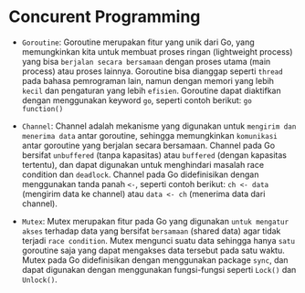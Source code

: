 # Concurent Programming #
- `Goroutine`: Goroutine merupakan fitur yang unik dari Go, yang memungkinkan kita untuk membuat proses ringan (lightweight process) yang bisa `berjalan secara bersamaan` dengan proses utama (main process) atau proses lainnya. Goroutine bisa dianggap seperti `thread` pada bahasa pemrograman lain, namun dengan memori yang lebih `kecil` dan pengaturan yang lebih `efisien`. Goroutine dapat diaktifkan dengan menggunakan keyword `go`, seperti contoh berikut: `go function()`

- `Channel`: Channel adalah mekanisme yang digunakan untuk `mengirim dan menerima data` antar goroutine, sehingga memungkinkan `komunikasi` antar goroutine yang berjalan secara bersamaan. Channel pada Go bersifat `unbuffered` (tanpa kapasitas) atau `buffered` (dengan kapasitas tertentu), dan dapat digunakan untuk menghindari masalah race condition dan `deadlock`. Channel pada Go didefinisikan dengan menggunakan tanda panah `<-`, seperti contoh berikut: `ch <- data` (mengirim data ke channel) atau `data <- ch` (menerima data dari channel).

- `Mutex`: Mutex merupakan fitur pada Go yang digunakan `untuk mengatur akses` terhadap data yang bersifat `bersamaan` (shared data) agar tidak terjadi `race condition`. Mutex mengunci suatu data sehingga hanya `satu` goroutine saja yang dapat mengakses data tersebut pada satu waktu. Mutex pada Go didefinisikan dengan menggunakan package `sync`, dan dapat digunakan dengan menggunakan fungsi-fungsi seperti `Lock()` dan `Unlock()`.